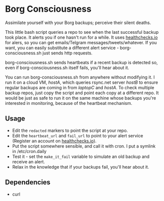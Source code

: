 # Borg Consciousness

Assimilate yourself with your Borg backups; perceive their silent deaths.

This little bash script queries a repo to see when the last successful backup took place. It alerts you if one hasn't run for a while. It uses [healthchecks.io](https://healthchecks.io) for alers, so you can get emails/Telgram messages/tweets/whatever. If you want, you can easily substitute a different alert service - borg-consciousness.sh just sends http requests.

borg-consciousness.sh sends heartbeats if a recent backup is detected so, even if borg-consciousness.sh itself fails, you'll hear about it.

You can run borg-consciousness.sh from anywhere without modifying it. I run it on a cloud VM, *hostA*, which queries rsync.net server *hostB* to ensure regular backups are coming in from *laptopC* and *hostA*. To check multiple backup repos, just copy the script and point each copy at a different repo. It would be just as safe to run it on the same machine whose backups you're interested in monitoring, because of the heartbeat mechanism. 

## Usage

* Edit the `redacted` markers to point the script at your repo. 
* Edit the `heartbeat_url` and `fail_url` to point to your alert service (Register an account on [healthchecks.io](https://healthchecks.io)).
* Put the script somewhere sensible, and call it with cron. I put a symlink in /etc/cron.daily
* Test it - set the `make_it_fail` variable to simulate an old backup and receive an alert.
* Relax in the knowledge that if your backups fail, you'll hear about it.

## Dependencies

* curl
